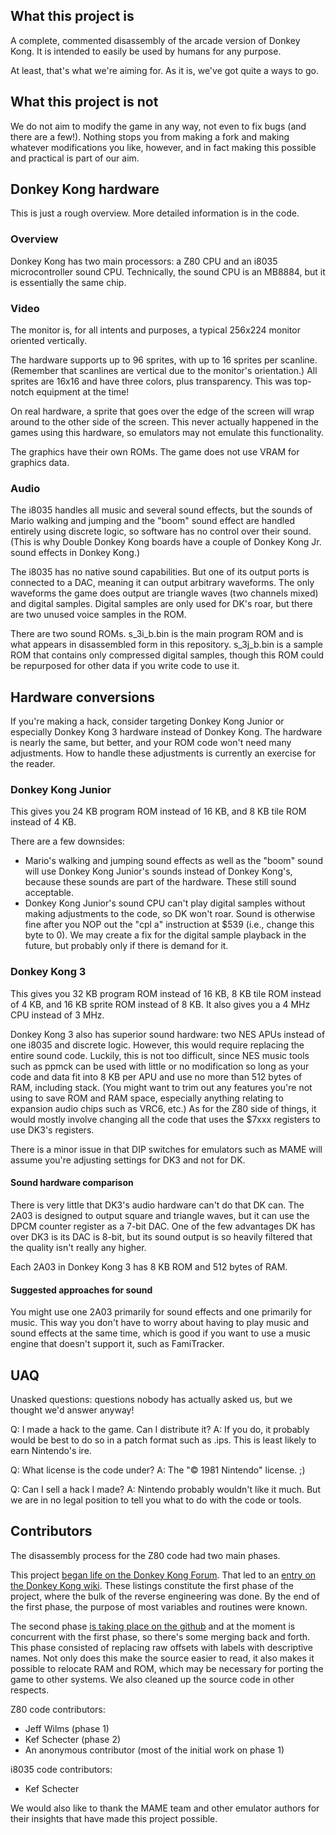 ## What this project is
A complete, commented disassembly of the arcade version of Donkey Kong. It is intended to easily be used by humans for any purpose.

At least, that's what we're aiming for. As it is, we've got quite a ways to go.


## What this project is not
We do not aim to modify the game in any way, not even to fix bugs (and there are a few!). Nothing stops you from making a fork and making whatever modifications you like, however, and in fact making this possible and practical is part of our aim.


## Donkey Kong hardware
This is just a rough overview. More detailed information is in the code.

### Overview
Donkey Kong has two main processors: a Z80 CPU and an i8035 microcontroller sound CPU. Technically, the sound CPU is an MB8884, but it is essentially the same chip.

### Video
The monitor is, for all intents and purposes, a typical 256x224 monitor oriented vertically.

The hardware supports up to 96 sprites, with up to 16 sprites per scanline. (Remember that scanlines are vertical due to the monitor's orientation.) All sprites are 16x16 and have three colors, plus transparency. This was top-notch equipment at the time!

On real hardware, a sprite that goes over the edge of the screen will wrap around to the other side of the screen. This never actually happened in the games using this hardware, so emulators may not emulate this functionality.

The graphics have their own ROMs. The game does not use VRAM for graphics data.

### Audio
The i8035 handles all music and several sound effects, but the sounds of Mario walking and jumping and the "boom" sound effect are handled entirely using discrete logic, so software has no control over their sound. (This is why Double Donkey Kong boards have a couple of Donkey Kong Jr. sound effects in Donkey Kong.)

The i8035 has no native sound capabilities. But one of its output ports is connected to a DAC, meaning it can output arbitrary waveforms. The only waveforms the game does output are triangle waves (two channels mixed) and digital samples. Digital samples are only used for DK's roar, but there are two unused voice samples in the ROM.

There are two sound ROMs. s_3i_b.bin is the main program ROM and is what appears in disassembled form in this repository. s_3j_b.bin is a sample ROM that contains only compressed digital samples, though this ROM could be repurposed for other data if you write code to use it.


## Hardware conversions
If you're making a hack, consider targeting Donkey Kong Junior or especially Donkey Kong 3 hardware instead of Donkey Kong. The hardware is nearly the same, but better, and your ROM code won't need many adjustments. How to handle these adjustments is currently an exercise for the reader.

### Donkey Kong Junior
This gives you 24 KB program ROM instead of 16 KB, and 8 KB tile ROM instead of 4 KB.

There are a few downsides:
* Mario's walking and jumping sound effects as well as the "boom" sound will use Donkey Kong Junior's sounds instead of Donkey Kong's, because these sounds are part of the hardware. These still sound acceptable.
* Donkey Kong Junior's sound CPU can't play digital samples without making adjustments to the code, so DK won't roar. Sound is otherwise fine after you NOP out the "cpl a" instruction at $539 (i.e., change this byte to 0). We may create a fix for the digital sample playback in the future, but probably only if there is demand for it.

### Donkey Kong 3
This gives you 32 KB program ROM instead of 16 KB, 8 KB tile ROM instead of 4 KB, and 16 KB sprite ROM instead of 8 KB. It also gives you a 4 MHz CPU instead of 3 MHz.

Donkey Kong 3 also has superior sound hardware: two NES APUs instead of one i8035 and discrete logic. However, this would require replacing the entire sound code. Luckily, this is not too difficult, since NES music tools such as ppmck can be used with little or no modification so long as your code and data fit into 8 KB per APU and use no more than 512 bytes of RAM, including stack. (You might want to trim out any features you're not using to save ROM and RAM space, especially anything relating to expansion audio chips such as VRC6, etc.) As for the Z80 side of things, it would mostly involve changing all the code that uses the $7xxx registers to use DK3's registers.

There is a minor issue in that DIP switches for emulators such as MAME will assume you're adjusting settings for DK3 and not for DK.

#### Sound hardware comparison
There is very little that DK3's audio hardware can't do that DK can. The 2A03 is designed to output square and triangle waves, but it can use the DPCM counter register as a 7-bit DAC. One of the few advantages DK has over DK3 is its DAC is 8-bit, but its sound output is so heavily filtered that the quality isn't really any higher.

Each 2A03 in Donkey Kong 3 has 8 KB ROM and 512 bytes of RAM.

#### Suggested approaches for sound
You might use one 2A03 primarily for sound effects and one primarily for music. This way you don't have to worry about having to play music and sound effects at the same time, which is good if you want to use a music engine that doesn't support it, such as FamiTracker.


## UAQ
Unasked questions: questions nobody has actually asked us, but we thought we'd answer anyway!

Q: I made a hack to the game. Can I distribute it?
A: If you do, it probably would be best to do so in a patch format such as .ips. This is least likely to earn Nintendo's ire.

Q: What license is the code under?
A: The "© 1981 Nintendo" license. ;)

Q: Can I sell a hack I made?
A: Nintendo probably wouldn't like it much. But we are in no legal position to tell you what to do with the code or tools.


## Contributors
The disassembly process for the Z80 code had two main phases.

This project [began life on the Donkey Kong Forum](http://donkeykongforum.com/index.php?topic=383.0). That led to an [entry on the Donkey Kong wiki](http://wiki.donkeykonggenius.com/Donkey_Kong_Code). These listings constitute the first phase of the project, where the bulk of the reverse engineering was done. By the end of the first phase, the purpose of most variables and routines were known.

The second phase [is taking place on the github](http://www.github.com/furrykef/dkdasm) and at the moment is concurrent with the first phase, so there's some merging back and forth. This phase consisted of replacing raw offsets with labels with descriptive names. Not only does this make the source easier to read, it also makes it possible to relocate RAM and ROM, which may be necessary for porting the game to other systems. We also cleaned up the source code in other respects.

Z80 code contributors:
* Jeff Wilms (phase 1)
* Kef Schecter (phase 2)
* An anonymous contributor (most of the initial work on phase 1)

i8035 code contributors:
* Kef Schecter

We would also like to thank the MAME team and other emulator authors for their insights that have made this project possible.

